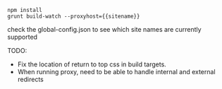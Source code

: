 ```npm install```  
```grunt build-watch --proxyhost={{sitename}}```

check the global-config.json to see which site names are currently supported

TODO:
* Fix the location of return to top css in build targets.
* When running proxy, need to be able to handle internal and external redirects
